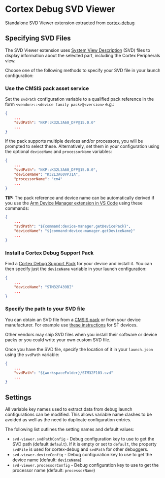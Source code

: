 # Cortex Debug SVD Viewer

Standalone SVD Viewer extension extracted from [cortex-debug](https://github.com/Marus/cortex-debug)

## Specifying SVD Files

The SVD Viewer extension uses [System View Description](http://www.keil.com/pack/doc/CMSIS/SVD/html/index.html) (SVD) files to display information about the selected part, including the Cortex Peripherals view.

Choose one of the following methods to specify your SVD file in your launch configuration:

### Use the CMSIS pack asset service

Set the `svdPath` configuration variable to a qualified pack reference in the form `<vendor>::<device family pack>@<version>` e.g.:

```json
{
    ...
    "svdPath": "NXP::K32L3A60_DFP@15.0.0"
    ...
}
```

If the pack supports multiple devices and/or processors, you will be prompted to select these. Alternatively, set them in your configuration using the optional `deviceName` and `processorName` variables:

```json
{
    ...
    "svdPath": "NXP::K32L3A60_DFP@15.0.0",
    "deviceName": "K32L3A60VPJ1A",
    "processorName": "cm4"
    ...
}
```

__TIP:__ The pack reference and device name can be automatically derived if you use the [Arm Device Manager extension in VS Code](https://marketplace.visualstudio.com/items?itemName=Arm.device-manager) using these commands:

```json
{
    ...
    "svdPath": "${command:device-manager.getDevicePack}",
    "deviceName": "${command:device-manager.getDeviceName}"
    ...
}
```

### Install a Cortex Debug Support Pack

Find a [Cortex Debug Support Pack](https://marketplace.visualstudio.com/search?term=Cortex-Debug%3A%20Device%20Support%20Pack&target=VSCode&category=All%20categories&sortBy=Relevance) for your device and install it. You can then specify just the `deviceName` variable in your launch configuration:

```json
{
    ...
    "deviceName": "STM32F439BI"
    ...
}
```

### Specify the path to your SVD file

You can obtain an SVD file from a [CMSIS pack](https://developer.arm.com/tools-and-software/embedded/cmsis/cmsis-packs) or from your device manufacturer. For example use [these instructions](https://community.st.com/s/question/0D50X00009XkWDkSAN/how-does-st-manage-svd-files) for ST devices.

Other vendors may ship SVD files when you install their software or device packs or you could write your own custom SVD file.

Once you have the SVD file, specify the location of it in your `launch.json` using the `svdPath` variable:

```json
{
    ...
    "svdPath": "${workspaceFolder}/STM32F103.svd"
    ...
}
```

## Settings

All variable key names used to extract data from debug launch configurations can be modified. This allows variable name clashes to be avoided as well as the need to duplicate configuration entries.

The following list outlines the setting names and default values:

- `svd-viewer.svdPathConfig` - Debug configuration key to use to get the SVD path (default `default`). If it is empty or set to `default`, the property `svdFile` is used for cortex-debug and `svdPath` for other debuggers.
- `svd-viewer.deviceConfig` - Debug configuration key to use to get the device name (default: `deviceName`)
- `svd-viewer.processorConfig` - Debug configuration key to use to get the processor name (default: `processorName`)
